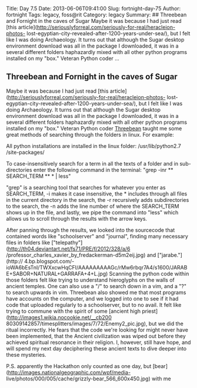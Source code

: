 Title: Day 7.5
Date: 2013-06-06T09:41:00
Slug: fortnight-day-75
Author: fortnight
Tags: legacy, foss@rit
Category: legacy
Summary: ##  Threebean and Fornight in the caves of Sugar  Maybe it was because I had just read [this article](http://seriouslyforreal.com/seriously-for-real/heracleion-photos- lost-egyptian-city-revealed-after-1200-years-under-sea/), but I felt like I was doing Archaeology. It turns out that although the Sugar desktop environment download was all in the package I downloaded, it was in a several different folders haphazardly mixed with all other python programs installed on my "box." Veteran Python coder ... 

##  Threebean and Fornight in the caves of Sugar

Maybe it was because I had just read [this
article](http://seriouslyforreal.com/seriously-for-real/heracleion-photos-
lost-egyptian-city-revealed-after-1200-years-under-sea/), but I felt like I
was doing Archaeology. It turns out that although the Sugar desktop
environment download was all in the package I downloaded, it was in a several
different folders haphazardly mixed with all other python programs installed
on my "box." Veteran Python coder [Threebean](http://threebean.org/blog/)
taught me some great methods of searching through the folders in linux. For
example:

All python installations are installed in the linux folder: /usr/lib/python2.7
/site-packages/

To case-insensitively search for a term in all the texts of a folder and in
sub-directories enter the following command in the terminal: "grep -inr **
SEARCH_TERM ** * | less"

"grep" is a searching tool that searches for whatever you enter as
SEARCH_TERM, -i makes it case insensitive, the * includes through all files in
the current directory in the search, the -r recursively adds subdirectories to
the search, the -n adds the line number of where the SEARCH_TERM shows up in
the file, and lastly, we pipe the command into "less" which allows us to
scroll through the results with the arrow keys.

After panning through the results, we looked into the sourcecode that
contained words like "schoolserver" and "journal", finding many necessary
files in folders like
["telepathy"](http://th04.deviantart.net/fs71/PRE/f/2012/328/a/6
/professor_charles_xavier_by_fredackerman-d5m2eij.jpg) and ["jarabe."](http://
4.bp.blogspot.com/-ioWA6bEsTnI/TWXxcwHqCFI/AAAAAAAAAGc/rMw6rbqr7A4/s1600/JARAB
E+SABOR+NATURAL+GARRAFA+4+L.jpg) Scanning the python code within those folders
felt like trying to understand hieroglyphs on the walls of ancient temples.
One can also use a "/" to search down in a vim, and a "?" to search upwards in
vim. Threebean also showed me that most programs have accounts on the
computer, and we logged into one to see if it had code that uploaded regularly
to a schoolserver, but to no avail. It felt like trying to commune with the
spirit of some [ancient high priest](http://images1.wikia.nocookie.net/__cb200
80309142857/timesplitters/images/7/72/Enemy2_pic.jpg), but we did the ritual
incorrectly. He fears that the code we're looking for might never have been
implemented, that the Ancient civilization was wiped out before they achieved
spiritual resonance in their religion. I, however, still have hope, and will
spend my next day deciphering these ancient texts to dive deeper into these
mysteries.

P.S. apparently the Hackathon only counted as one day, but
[bear](http://images.nationalgeographic.com/wpf/media-
live/photos/000/005/cache/grizzly-bear_566_600x450.jpg) with me

